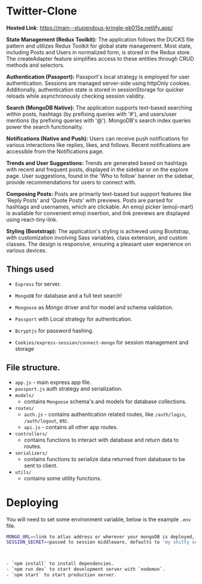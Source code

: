# Twitter-Clone
**Hosted Link**: https://main--stupendous-kringle-eb015e.netlify.app/

  **State Management (Redux Toolkit):** The application follows the DUCKS file pattern and utilizes Redux Toolkit for global state management. Most state, including Posts and Users in normalized form, is stored in the Redux store. The createAdapter feature simplifies access to these entities through CRUD methods and selectors.

  **Authentication (Passport):** Passport's local strategy is employed for user authentication. Sessions are managed server-side using httpOnly cookies. Additionally, authentication state is stored in sessionStorage for quicker reloads while asynchronously checking session validity.

  **Search (MongoDB Native):** The application supports text-based searching within posts, hashtags (by prefixing queries with '#'), and users/user mentions (by prefixing queries with '@'). MongoDB's search index queries power the search functionality.

  **Notifications (Native and Push):** Users can receive push notifications for various interactions like replies, likes, and follows. Recent notifications are accessible from the Notifications page.

  **Trends and User Suggestions:** Trends are generated based on hashtags with recent and frequent posts, displayed in the sidebar or on the explore page. User suggestions, found in the 'Who to follow' banner on the sidebar, provide recommendations for users to connect with.

  **Composing Posts:** Posts are primarily text-based but support features like 'Reply Posts' and 'Quote Posts' with previews. Posts are parsed for hashtags and usernames, which are clickable. An emoji picker (emoji-mart) is available for convenient emoji insertion, and link previews are displayed using react-tiny-link.

  **Styling (Bootstrap):** The application's styling is achieved using Bootstrap, with customization involving Sass variables, class extension, and custom classes. The design is responsive, ensuring a pleasant user experience on various devices.

## Things used

- `Express` for server.

- `MongoDB` for database and a full text search!

- `Mongoose` as *Mongo* driver and for model and schema validation.

- `Passport` with Local strategy for authentication.

- `Bcryptjs` for password hashing.

- `Cookies/express-session/connect-mongo` for session management and storage

## File structure.

- `app.js` - main express app file.
- `passport.js` auth strategy and serialization.
- `models/`
  - contains `Mongoose` schema's and models for database collections.
- `routes/`
  - `auth.js` - contains authentication related routes, like `/auth/login`, `/auth/logout`, etc.
  - `api.js` - contains all other app routes.
- `controllers/`
  - contains functions to interact with database and return data to routes.
- `serializers/`
  - contains functions to serialize data returned from database to be sent to client.
- `utils/`
  - contains some utility functions.

# Deploying

You will need to set some environment variable, below is the example `.env` file.

```bash
MONGO_URL=<link to atlas address or wherever your mongoDB is deployed, defaults to 'mongodb://localhost/test'>
SESSION_SECRET=<passed to session middleware, defaults to 'my shitty session secret'>



- `npm install` to install dependencies.
- `npm run dev` to start development server with `nodemon`.
- `npm start` to start production server.
